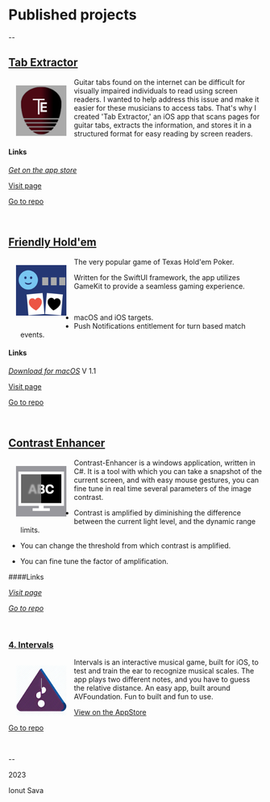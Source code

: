 # Published projects

--

## [**Tab Extractor**](https://ionutsava674.github.io/Tab-Extractor/)

<img src="icons/te60x60_2x.png" alt="Tab Extractor icon" style="width: 100px; float: left; margin: 15px;">
Guitar tabs found on the internet can be difficult for visually impaired individuals to read using screen readers. I wanted to help address this issue and make it easier for these musicians to access tabs. That's why I created 'Tab Extractor,' an iOS app that scans pages for guitar tabs, extracts the information, and stores it in a structured format for easy reading by screen readers.



#### Links

[_Get on the app store_](https://apps.apple.com/app/tab-extractor/id1614273947)

[Visit page](https://ionutsava674.github.io/Tab-Extractor/)

[Go to repo](https://github.com/ionutsava674/Tab-Extractor)

<br />

## [**Friendly Hold'em**](https://ionutsava674.github.io/Friendly-Holdem-for-mac/)

<img src="icons/fh128x128.png" alt="Friendly Holdem icon" style="width: 100px; float: left; margin: 15px;">
The very popular game of Texas Hold'em Poker.

Written for the SwiftUI framework, the app utilizes GameKit to provide a seamless gaming experience.

<br />



* macOS and iOS targets.
* Push Notifications entitlement for turn based match events.

#### Links

[_Download for macOS_](https://github.com/ionutsava674/Friendly-Holdem-for-mac/releases/download/v1.1/FriendlyHoldem.dmg)
V 1.1

[Visit page](https://ionutsava674.github.io/Friendly-Holdem-for-mac/)

[Go to repo](https://github.com/ionutsava674/Friendly-Holdem-for-mac)

<br />

## [**Contrast Enhancer**](https://ionutsava674.github.io/ContrastEnhancer/)

<img src="icons/ce128x128.png" alt="Contrast Enhancer icon" style="width: 100px; float: left; margin: 15px;">
Contrast-Enhancer is a windows application, written in C#. It is a tool with which you can take a snapshot of the current screen, and with easy mouse gestures, you can fine tune in real time several parameters of the image contrast.

* Contrast is amplified by diminishing the difference between the current light level, and the dynamic range limits.

* You can change the threshold from which contrast is amplified.

* You can fine tune the factor of amplification.

####Links

[_Visit page_](https://ionutsava674.github.io/ContrastEnhancer/)

[_Go to repo_](https://github.com/ionutsava674/ContrastEnhancer)

<br />

### [**4. Intervals**](https://ionutsava674.github.io/intervals/)

<img src="icons/intervalsIcon.png" alt="Intervals icon" style="width: 100px; float: left; margin: 15px;">
Intervals is an interactive musical game, built for iOS, to test and train the ear to recognize musical scales. The app plays two different notes, and you have to guess the relative distance. An easy app, built around AVFoundation. Fun to built and fun to use.

[View on the AppStore](https://apps.apple.com/in/app/intervals-zone/id1669574204)

[Go to repo](https://github.com/ionutsava674/intervals)

<br />

--

2023

Ionut Sava
